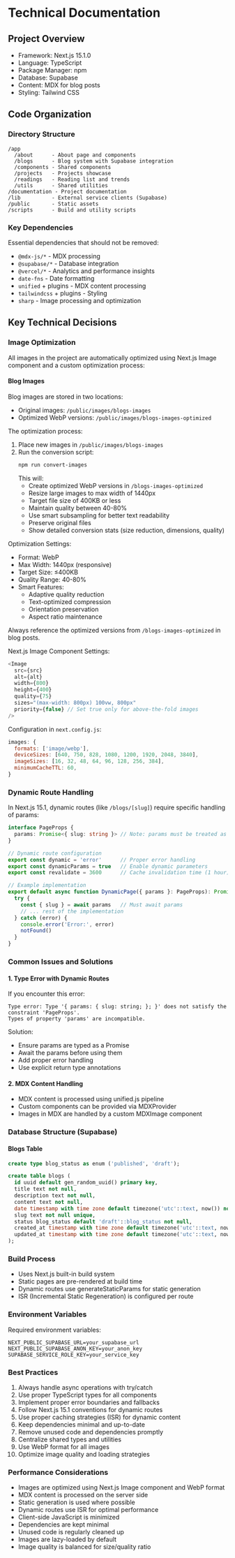 # Technical Documentation

## Project Overview
- Framework: Next.js 15.1.0
- Language: TypeScript
- Package Manager: npm
- Database: Supabase
- Content: MDX for blog posts
- Styling: Tailwind CSS

## Code Organization

### Directory Structure
```
/app
  /about      - About page and components
  /blogs      - Blog system with Supabase integration
  /components - Shared components
  /projects   - Projects showcase
  /readings   - Reading list and trends
  /utils      - Shared utilities
/documentation - Project documentation
/lib          - External service clients (Supabase)
/public       - Static assets
/scripts      - Build and utility scripts
```

### Key Dependencies
Essential dependencies that should not be removed:
- `@mdx-js/*` - MDX processing
- `@supabase/*` - Database integration
- `@vercel/*` - Analytics and performance insights
- `date-fns` - Date formatting
- `unified` + plugins - MDX content processing
- `tailwindcss` + plugins - Styling
- `sharp` - Image processing and optimization

## Key Technical Decisions

### Image Optimization
All images in the project are automatically optimized using Next.js Image component and a custom optimization process:

#### Blog Images
Blog images are stored in two locations:
- Original images: `/public/images/blogs-images`
- Optimized WebP versions: `/public/images/blogs-images-optimized`

The optimization process:
1. Place new images in `/public/images/blogs-images`
2. Run the conversion script:
   ```bash
   npm run convert-images
   ```
   This will:
   - Create optimized WebP versions in `/blogs-images-optimized`
   - Resize large images to max width of 1440px
   - Target file size of 400KB or less
   - Maintain quality between 40-80%
   - Use smart subsampling for better text readability
   - Preserve original files
   - Show detailed conversion stats (size reduction, dimensions, quality)

Optimization Settings:
- Format: WebP
- Max Width: 1440px (responsive)
- Target Size: ≤400KB
- Quality Range: 40-80%
- Smart Features:
  - Adaptive quality reduction
  - Text-optimized compression
  - Orientation preservation
  - Aspect ratio maintenance

Always reference the optimized versions from `/blogs-images-optimized` in blog posts.

Next.js Image Component Settings:
```javascript
<Image
  src={src}
  alt={alt}
  width={800}
  height={400}
  quality={75}
  sizes="(max-width: 800px) 100vw, 800px"
  priority={false} // Set true only for above-the-fold images
/>
```

Configuration in `next.config.js`:
```javascript
images: {
  formats: ['image/webp'],
  deviceSizes: [640, 750, 828, 1080, 1200, 1920, 2048, 3840],
  imageSizes: [16, 32, 48, 64, 96, 128, 256, 384],
  minimumCacheTTL: 60,
}
```

### Dynamic Route Handling
In Next.js 15.1, dynamic routes (like `/blogs/[slug]`) require specific handling of params:

```typescript
interface PageProps {
  params: Promise<{ slug: string }> // Note: params must be treated as a Promise
}

// Dynamic route configuration
export const dynamic = 'error'      // Proper error handling
export const dynamicParams = true   // Enable dynamic parameters
export const revalidate = 3600      // Cache invalidation time (1 hour)

// Example implementation
export default async function DynamicPage({ params }: PageProps): Promise<ReactElement> {
  try {
    const { slug } = await params   // Must await params
    // ... rest of the implementation
  } catch (error) {
    console.error('Error:', error)
    notFound()
  }
}
```

### Common Issues and Solutions

#### 1. Type Error with Dynamic Routes
If you encounter this error:
```
Type error: Type '{ params: { slug: string; }; }' does not satisfy the constraint 'PageProps'.
Types of property 'params' are incompatible.
```

Solution:
- Ensure params are typed as a Promise
- Await the params before using them
- Add proper error handling
- Use explicit return type annotations

#### 2. MDX Content Handling
- MDX content is processed using unified.js pipeline
- Custom components can be provided via MDXProvider
- Images in MDX are handled by a custom MDXImage component

### Database Structure (Supabase)

#### Blogs Table
```sql
create type blog_status as enum ('published', 'draft');

create table blogs (
  id uuid default gen_random_uuid() primary key,
  title text not null,
  description text not null,
  content text not null,
  date timestamp with time zone default timezone('utc'::text, now()) not null,
  slug text not null unique,
  status blog_status default 'draft'::blog_status not null,
  created_at timestamp with time zone default timezone('utc'::text, now()) not null,
  updated_at timestamp with time zone default timezone('utc'::text, now()) not null
);
```

### Build Process
- Uses Next.js built-in build system
- Static pages are pre-rendered at build time
- Dynamic routes use generateStaticParams for static generation
- ISR (Incremental Static Regeneration) is configured per route

### Environment Variables
Required environment variables:
```env
NEXT_PUBLIC_SUPABASE_URL=your_supabase_url
NEXT_PUBLIC_SUPABASE_ANON_KEY=your_anon_key
SUPABASE_SERVICE_ROLE_KEY=your_service_key
```

### Best Practices
1. Always handle async operations with try/catch
2. Use proper TypeScript types for all components
3. Implement proper error boundaries and fallbacks
4. Follow Next.js 15.1 conventions for dynamic routes
5. Use proper caching strategies (ISR) for dynamic content
6. Keep dependencies minimal and up-to-date
7. Remove unused code and dependencies promptly
8. Centralize shared types and utilities
9. Use WebP format for all images
10. Optimize image quality and loading strategies

### Performance Considerations
- Images are optimized using Next.js Image component and WebP format
- MDX content is processed on the server side
- Static generation is used where possible
- Dynamic routes use ISR for optimal performance
- Client-side JavaScript is minimized
- Dependencies are kept minimal
- Unused code is regularly cleaned up
- Images are lazy-loaded by default
- Image quality is balanced for size/quality ratio 